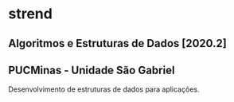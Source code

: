 # strend
## Algoritmos e Estruturas de Dados \[2020.2]
## PUCMinas - Unidade São Gabriel

Desenvolvimento de estruturas de dados para aplicações.
